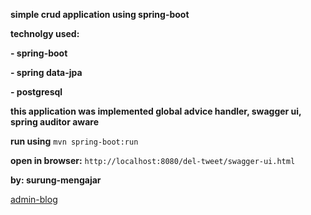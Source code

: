 **simple crud application using spring-boot**

**technolgy used:**

**- spring-boot**

**- spring data-jpa**

**- postgresql**

**this application was implemented global advice handler,
swagger ui, spring auditor aware**

**run using** `mvn spring-boot:run`

**open in browser:** `http://localhost:8080/del-tweet/swagger-ui.html`

**by: surung-mengajar**

[admin-blog](https://catatansisurung.wordpress.com)